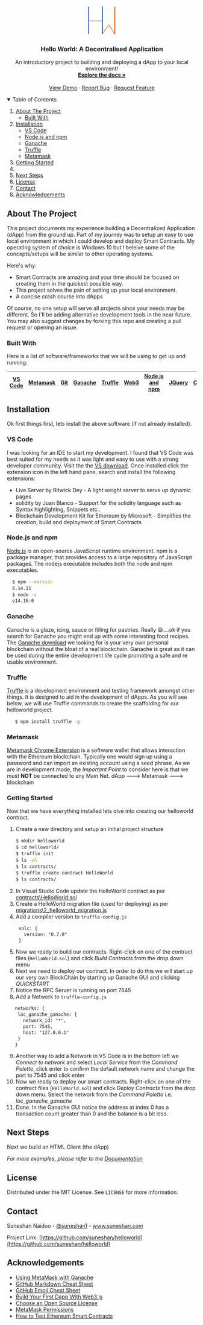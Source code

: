 <!-- PROJECT LOGO -->
<br />
<p align="center">
  <a href="">
    <img src="images/HWlogo.png" alt="Logo" width="80" height="80">
  </a>

  <h3 align="center">Hello World: A Decentralised Application</h3>

  <p align="center">
    An introductory project to building and deploying a dApp to your local environment!
    <br />
    <a href=""><strong>Explore the docs »</strong></a>
    <br />
    <br />
    <a href="">View Demo</a>
    ·
    <a href="">Report Bug</a>
    ·
    <a href="">Request Feature</a>
  </p>
</p>



<!-- TABLE OF CONTENTS -->
<details open="open">
  <summary>Table of Contents</summary>
  <ol>
    <li>
      <a href="#about-the-project">About The Project</a>
      <ul>
        <li><a href="#built-with">Built With</a></li>
      </ul>
    </li>
    <li>
      <a href="#installation">Installation</a>
      <ul>
        <li><a href="#vs-code">VS Code</a></li>
        <li><a href="#node.js-and-npm">Node.js and npm</a></li>
        <li><a href="#ganache">Ganache</a></li>
        <li><a href="#truffle">Truffle</a></li>
        <li><a href="#metamask">Metamask</a></li>
      </ul>
    </li>
    <li><a href="#getting-started">Getting Started</a><li>
    <li><a href="#next-steps">Next Steps</a></li>
    <li><a href="#license">License</a></li>
    <li><a href="#contact">Contact</a></li>
    <li><a href="#acknowledgements">Acknowledgements</a></li>
  </ol>
</details>



<!-- ABOUT THE PROJECT -->
## About The Project

This project documents my experience building a Decentralized Application (dApp) from the ground up. Part of my journey was to setup an easy to use local environment in which I could develop and deploy Smart Contracts. My operating system of choice is Windows 10 but I beleive some of the concepts/setups will be similar to other operating systems.

Here's why:
* Smart Contracts are amazing and your time should be focused on creating them in the quickest possible way. 
* This project solves the pain of setting up your local environment.
* A concise crash course into dApps

Of course, no one setup will serve all projects since your needs may be different. So I'll be adding alternative development tools in the near future. You may also suggest changes by forking this repo and creating a pull request or opening an issue.



### Built With

Here is a list of software/frameworks that we will be using to get up and running:

[VS Code](https://code.visualstudio.com/) | [Metamask](https://chrome.google.com/webstore/detail/metamask/nkbihfbeogaeaoehlefnkodbefgpgknn) | [Git](https://git-scm.com/downloads) | [Ganache](https://www.trufflesuite.com/ganache) | [Truffle](https://www.trufflesuite.com/truffle) | [Web3](https://web3js.readthedocs.io/en/v1.3.4/#) | [Node.js and npm](https://nodejs.org/en/) | [JQuery](https://jquery.com) | [Chrome](https://www.google.com/chrome/) 
----------------------------- | ------------------------------ | ------------------------- | ----------------------------- | ----------------------------- | ------------------------------ | ------------------------- | ----------------------------- | -----------------------------


## Installation

Ok first things first, lets install the above software (if not already installed).

### VS Code

I was looking for an IDE to start my development. I found that VS Code was best suited for my needs as it was light and easy to use with a strong developer community. Visit the the [VS download](https://code.visualstudio.com/docs/?dv=win64user). Once installed click the extension icon in the left hand pane, search and install the following extensions:
* Live Server by Ritwick Dey - A light weight server to serve up dynamic pages
* solidity by Juan Blanco - Support for the solidity language such as Syntax highlighting, Snippets etc..
* Blockchain Development Kit for Ethereum by Microsoft - Simplifies the creation, build and deployment of Smart Contracts

### Node.js and npm

[Node.js](https://nodejs.org/dist/v14.16.0/node-v14.16.0-x64.msi) is an open-source JavaScript runtime environment. npm is a package manager, that provides access to a large repository of JavaScript packages. The nodejs executable includes both the node and npm executables.

 ```sh
   $ npm --version
   6.14.11
   $ node -v
   v14.16.0
  ```

### Ganache

Ganache is a glaze, icing, sauce or filling for pastries. Really :smile:....ok if you search for Ganache you might end up with some interesting food recipes. The [Ganache download](https://github.com/trufflesuite/ganache/releases/download/v2.5.4/Ganache-2.5.4-win-x64.appx) we looking for is your very own personal blockchain without the bloat of a real blockchain. Ganache is great as it can be used during the entire development life cycle promoting a safe and re usable environment.

### Truffle

[Truffle](https://www.trufflesuite.com/truffle) is a development environment and testing framework amongst other things. It is designed to aid in the development of dApps. As you will see below, we will use Truffle commands to create the scaffolding for our helloworld project.

```sh
   $ npm install truffle -g
  ```


### Metamask

[Metamask Chrome Extension](https://chrome.google.com/webstore/detail/metamask/nkbihfbeogaeaoehlefnkodbefgpgknn) is a software wallet that allows interaction with the Ethereum blockchain. Typically one would sign up using a password and can import an existing account using a seed phrase. As we are in development mode, the *Important Point* to consider here is that we must **NOT** be connected to any Main Net.
dApp ---> Metamask ---> blockchain

<!-- GETTING STARTED -->
### Getting Started

Now that we have everything installed lets dive into creating our helloworld contract.

1. Create a new directory and setup an initial project structure
   ```sh
   $ mkdir helloworld
   $ cd helloworld/
   $ truffle init
   $ ls -al
   $ ls contracts/
   $ truffle create contract HelloWorld
   $ ls contracts/
   ```
2. In Visual Studio Code update the HelloWorld contract as per [contracts\HelloWorld.sol](https://github.com/suneshan/helloworld/blob/master/contracts/HelloWorld.sol)
3. Create a HelloWorld migration file (used for deploying) as per [migrations\2_helloworld_migration.js](https://github.com/suneshan/helloworld/blob/master/migrations/2_helloworld_migration.js)
4. Add a compiler version to `truffle-config.js`
   ```JS
    solc: {
      version: "0.7.0"
    }
   ```
5. Now we ready to build our contracts. Right-click on one of the contract files (`HelloWorld.sol`) and click _Build Contracts_ from the drop down menu
6. Next we need to deploy our contract. In order to do this we will start up our very own BlockChain by starting up Ganache GUI and clicking _QUICKSTART_
7. Notice the RPC Server is running on port 7545 
8. Add a Network to `truffle-config.js`
  ```JS
     networks: {
      loc_ganache_ganache: {
        network_id: "*",
        port: 7545,
        host: "127.0.0.1"
      }
     }
   ```
9. Another way to add a Network in VS Code is in the bottom left we _Connect to network_ and select _Local Service_ from the _Command Palette_, click enter to confirm the default network name and change the port to 7545 and click enter
10. Now we ready to deploy our smart contracts. Right-click on one of the contract files (`HelloWorld.sol`) and click _Deploy Contracts_ from the drop down menu. Select the network from the _Command Palette_ i.e. _loc_ganache_ganache_
11. Done. In the Ganache GUI notice the address at index 0 has a transaction count greater than 0 and the balance is a bit less.

<!-- NEXT STEPS -->
## Next Steps

Next we build an HTML Client (the dApp) 

_For more examples, please refer to the [Documentation](https://suneshan.com/dapp/helloworld)_



<!-- LICENSE -->
## License

Distributed under the MIT License. See `LICENSE` for more information.



<!-- CONTACT -->
## Contact

Suneshan Naidoo - [@suneshan1](https://twitter.com/suneshan1) - www.suneshan.com

Project Link: [https://github.com/suneshan/helloworld](https://github.com/suneshan/helloworld)



<!-- ACKNOWLEDGEMENTS -->
## Acknowledgements
* [Using MetaMask with Ganache](https://www.trufflesuite.com/docs/truffle/getting-started/truffle-with-metamask#using-metamask-with-ganache)
* [GitHub Markdown Cheat Sheet](https://github.com/adam-p/markdown-here/wiki/Markdown-Cheatsheet#code)
* [GitHub Emoji Cheat Sheet](https://www.webpagefx.com/tools/emoji-cheat-sheet)
* [Build Your First Dapp With Web3.js](https://betterprogramming.pub/build-your-first-dapp-with-web3-js-9a7306d16a61)
* [Choose an Open Source License](https://choosealicense.com)
* [MetaMask Permissions](https://docs.metamask.io/guide/rpc-api.html#permissions)
* [How to Test Ethereum Smart Contracts](https://betterprogramming.pub/how-to-test-ethereum-smart-contracts-35abc8fa199d)
